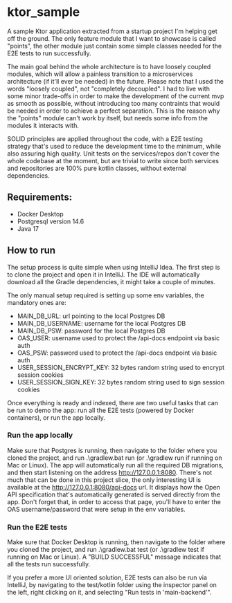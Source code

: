 # ktor_sample
A sample Ktor application extracted from a startup project I'm helping get off the ground. The only feature module that I want to showcase is called "points", the other module just contain some simple classes needed for the E2E tests to run successfully.

The main goal behind the whole architecture is to have loosely coupled modules, which will allow a painless transition to a microservices architecture (if it'll ever be needed) in the future. Please note that I used the words "loosely coupled", not "completely decoupled". I had to live with some minor trade-offs in order to make the development of the current mvp as smooth as possible, without introducing too many contraints that would be needed in order to achieve a perfect separation. This is the reason why the "points" module can't work by itself, but needs some info from the modules it interacts with. 

SOLID principles are applied throughout the code, with a E2E testing strategy that's used to reduce the development time to the minimum, while also assuring high quality. Unit tests on the services/repos don't cover the whole codebase at the moment, but are trivial to write since both services and repositories are 100% pure kotlin classes, without external dependencies.

## Requirements:
- Docker Desktop
- Postgresql version 14.6
- Java 17

## How to run

The setup process is quite simple when using IntelliJ Idea. The first step is to clone the project and open it in IntelliJ. The IDE will automatically download all the Gradle dependencies, it might take a couple of minutes.

The only manual setup required is setting up some env variables, the mandatory ones are:
- MAIN_DB_URL: url pointing to the local Postgres DB
- MAIN_DB_USERNAME: username for the local Postgres DB
- MAIN_DB_PSW: password for the local Postgres DB
- OAS_USER: username used to protect the /api-docs endpoint via basic auth
- OAS_PSW: password used to protect the /api-docs endpoint via basic auth
- USER_SESSION_ENCRYPT_KEY: 32 bytes random string used to encrypt session cookies
- USER_SESSION_SIGN_KEY: 32 bytes random string used to sign session cookies

Once everything is ready and indexed, there are two useful tasks that can be run to demo the app: run all the E2E tests (powered by Docker containers), or run the app locally.

### Run the app locally
Make sure that Postgres is running, then navigate to the folder where you cloned the project, and run .\gradlew.bat run (or .\gradlew run if running on Mac or Linux). The app will automatically run all the required DB migrations, and then start listening on the address http://127.0.0.1:8080. There's not much that can be done in this project slice, the only interesting UI is available at the http://127.0.0.1:8080/api-docs url. It displays how the Open API specification that's automatically generated is served directly from the app. Don't forget that, in order to access that page, you'll have to enter the OAS username/password that were setup in the env variables.

### Run the E2E tests
Make sure that Docker Desktop is running, then navigate to the folder where you cloned the project, and run .\gradlew.bat test (or .\gradlew test if running on Mac or Linux). A "BUILD SUCCESSFUL" message indicates that all the tests run successfully.

If you prefer a more UI oriented solution, E2E tests can also be run via IntelliJ, by navigating to the test/kotlin folder using the inspector panel on the left, right clicking on it, and selecting "Run tests in 'main-backend'".
